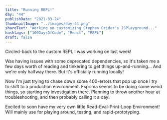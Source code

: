 ```yaml
---
title: "Running REPL!"
day: "44"
publishDate: "2021-03-24"
thumbnailImage: "../images/day-44.png"
shareText: "Working on customizing Stephen Grider's JSPlayground..."
hashtags: ["100DaysOfCode", "React", "REPL"]
draft: false
---
```


Circled-back to the custom REPL I was working on last week!

Was having issues with some deprecated dependencies, so it's taken me a few days worth of reading and tinkering to get things up-and-running... And we're only halfway there. But it's officially running locally!

Now I'm just trying to chase down some 400-errors that pop up once I try to shift to a production environment. Esprima seems to be doing some weird things, so starting my investigation there. Planning to throw another hour at troubleshooting, and then probably calling it a day!

Excited to soon have my very own little Read-Eval-Print-Loop Environment! Will mainly use for playing around, testing, and rapid-prototyping.
